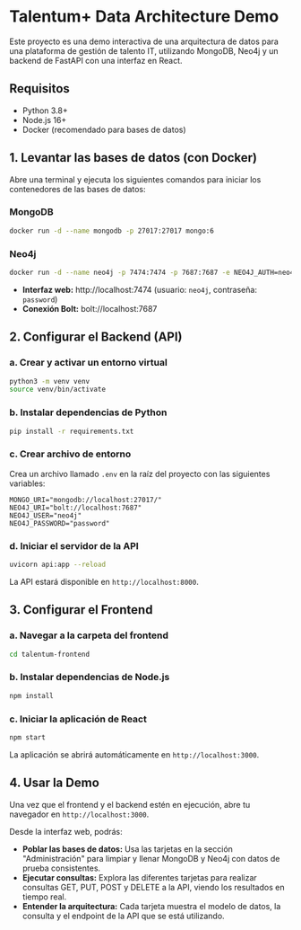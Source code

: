 # Talentum+ Data Architecture Demo

Este proyecto es una demo interactiva de una arquitectura de datos para una plataforma de gestión de talento IT, utilizando MongoDB, Neo4j y un backend de FastAPI con una interfaz en React.

## Requisitos
- Python 3.8+
- Node.js 16+
- Docker (recomendado para bases de datos)

## 1. Levantar las bases de datos (con Docker)

Abre una terminal y ejecuta los siguientes comandos para iniciar los contenedores de las bases de datos:

### MongoDB
```bash
docker run -d --name mongodb -p 27017:27017 mongo:6
```

### Neo4j
```bash
docker run -d --name neo4j -p 7474:7474 -p 7687:7687 -e NEO4J_AUTH=neo4j/password neo4j:5
```
- **Interfaz web:** http://localhost:7474 (usuario: `neo4j`, contraseña: `password`)
- **Conexión Bolt:** bolt://localhost:7687 

## 2. Configurar el Backend (API)

### a. Crear y activar un entorno virtual
```bash
python3 -m venv venv
source venv/bin/activate
```

### b. Instalar dependencias de Python
```bash
pip install -r requirements.txt
```

### c. Crear archivo de entorno
Crea un archivo llamado `.env` en la raíz del proyecto con las siguientes variables:
```
MONGO_URI="mongodb://localhost:27017/"
NEO4J_URI="bolt://localhost:7687"
NEO4J_USER="neo4j"
NEO4J_PASSWORD="password"
```

### d. Iniciar el servidor de la API
```bash
uvicorn api:app --reload
```
La API estará disponible en `http://localhost:8000`.

## 3. Configurar el Frontend

### a. Navegar a la carpeta del frontend
```bash
cd talentum-frontend
```

### b. Instalar dependencias de Node.js
```bash
npm install
```

### c. Iniciar la aplicación de React
```bash
npm start
```
La aplicación se abrirá automáticamente en `http://localhost:3000`.

## 4. Usar la Demo

Una vez que el frontend y el backend estén en ejecución, abre tu navegador en `http://localhost:3000`.

Desde la interfaz web, podrás:
- **Poblar las bases de datos:** Usa las tarjetas en la sección "Administración" para limpiar y llenar MongoDB y Neo4j con datos de prueba consistentes.
- **Ejecutar consultas:** Explora las diferentes tarjetas para realizar consultas GET, PUT, POST y DELETE a la API, viendo los resultados en tiempo real.
- **Entender la arquitectura:** Cada tarjeta muestra el modelo de datos, la consulta y el endpoint de la API que se está utilizando.